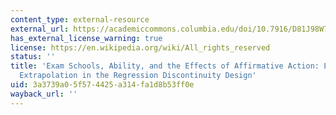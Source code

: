 ```yaml
---
content_type: external-resource
external_url: https://academiccommons.columbia.edu/doi/10.7916/D81J98W7
has_external_license_warning: true
license: https://en.wikipedia.org/wiki/All_rights_reserved
status: ''
title: 'Exam Schools, Ability, and the Effects of Affirmative Action: Latent Factor
  Extrapolation in the Regression Discontinuity Design'
uid: 3a3739a0-5f57-4425-a314-fa1d8b53ff0e
wayback_url: ''
---
```

